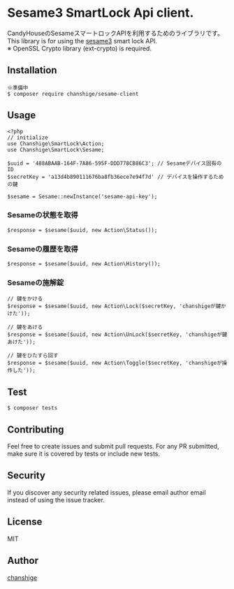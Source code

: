 # Sesame3 SmartLock Api client.

CandyHouseのSesameスマートロックAPIを利用するためのライブラリです。  
This library is for using the [sesame3](https://jp.candyhouse.co/) smart lock API.  
※ OpenSSL Crypto library (ext-crypto) is required.

Installation
--
```
※準備中
$ composer require chanshige/sesame-client
```

Usage
--
```injectablephp
<?php
// initialize
use Chanshige\SmartLock\Action;
use Chanshige\SmartLock\Sesame;

$uuid = '488ABAAB-164F-7A86-595F-DDD778CB86C3'; // Sesameデバイス固有のID
$secretKey = 'a13d4b890111676ba8fb36ece7e94f7d' // デバイスを操作するための鍵

$sesame = Sesame::newInstance('sesame-api-key');
```

### Sesameの状態を取得
```injectablephp
$response = $sesame($uuid, new Action\Status());
```

### Sesameの履歴を取得
```injectablephp
$response = $sesame($uuid, new Action\History());
```

### Sesameの施解錠
```injectablephp
// 鍵をかける
$response = $sesame($uuid, new Action\Lock($secretKey, 'chanshigeが鍵かけた'));

// 鍵をあける
$response = $sesame($uuid, new Action\UnLock($secretKey, 'chanshigeが鍵あけた'));

// 鍵をひたすら回す
$response = $sesame($uuid, new Action\Toggle($secretKey, 'chanshigeが操作した'));
```
Test
--
```
$ composer tests
```

Contributing
--
Feel free to create issues and submit pull requests. For any PR submitted, make sure it is covered by tests or include new tests.

Security
--
If you discover any security related issues, please email author email instead of using the issue tracker.

License
--
MIT

Author
--
[chanshige](https://twitter.com/chanshige)